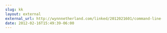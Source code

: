```yaml
---
slug: kk
layout: external
external_url: http://wynnnetherland.com/linked/2012021601/command-line-tools-for-xcode
date: 2012-02-16T15:49:39-06:00
---
```

